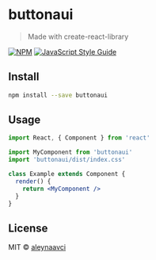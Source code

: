 # buttonaui

> Made with create-react-library

[![NPM](https://img.shields.io/npm/v/buttonaui.svg)](https://www.npmjs.com/package/buttonaui) [![JavaScript Style Guide](https://img.shields.io/badge/code_style-standard-brightgreen.svg)](https://standardjs.com)

## Install

```bash
npm install --save buttonaui
```

## Usage

```jsx
import React, { Component } from 'react'

import MyComponent from 'buttonaui'
import 'buttonaui/dist/index.css'

class Example extends Component {
  render() {
    return <MyComponent />
  }
}
```

## License

MIT © [aleynaavci](https://github.com/aleynaavci)
